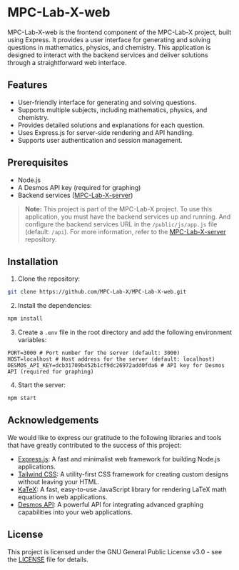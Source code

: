 # MPC-Lab-X-web

MPC-Lab-X-web is the frontend component of the MPC-Lab-X project, built using Express. It provides a user interface for generating and solving questions in mathematics, physics, and chemistry. This application is designed to interact with the backend services and deliver solutions through a straightforward web interface.

## Features

- User-friendly interface for generating and solving questions.
- Supports multiple subjects, including mathematics, physics, and chemistry.
- Provides detailed solutions and explanations for each question.
- Uses Express.js for server-side rendering and API handling.
- Supports user authentication and session management.

## Prerequisites

- Node.js
- A Desmos API key (required for graphing)
- Backend services ([MPC-Lab-X-server](https://github.com/MPC-Lab-X/MPC-Lab-X-server))

> **Note:** This project is part of the MPC-Lab-X project. To use this application, you must have the backend services up and running. And configure the backend services URL in the `/public/js/app.js` file (default: `/api`). For more information, refer to the [MPC-Lab-X-server](https://github.com/MPC-Lab-X/MPC-Lab-X-server) repository.

## Installation

1. Clone the repository:

```bash
git clone https://github.com/MPC-Lab-X/MPC-Lab-X-web.git
```

2. Install the dependencies:

```bash
npm install
```

3. Create a `.env` file in the root directory and add the following environment variables:

```env
PORT=3000 # Port number for the server (default: 3000)
HOST=localhost # Host address for the server (default: localhost)
DESMOS_API_KEY=dcb31709b452b1cf9dc26972add0fda6 # API key for Desmos API (required for graphing)
```

4. Start the server:

```bash
npm start
```

## Acknowledgements

We would like to express our gratitude to the following libraries and tools that have greatly contributed to the success of this project:

- [Express.js](https://expressjs.com/): A fast and minimalist web framework for building Node.js applications.
- [Tailwind CSS](https://tailwindcss.com/): A utility-first CSS framework for creating custom designs without leaving your HTML.
- [KaTeX](https://katex.org/): A fast, easy-to-use JavaScript library for rendering LaTeX math equations in web applications.
- [Desmos API](https://www.desmos.com/api): A powerful API for integrating advanced graphing capabilities into your web applications.

## License

This project is licensed under the GNU General Public License v3.0 - see the [LICENSE](LICENSE) file for details.
